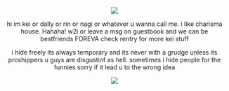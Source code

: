<p align="center">
<img src="https://imgur.com/oaM5Oni.png">
</p>
<p align="center">
hi im kei or dally or rin or nagi or whatever u wanna call me. i like charisma house. Hahaha! w2i or leave a msg on guestbook and we can be bestfriends FOREVA check rentry for more kei stuff
</p>

<p align="center">
i hide freely its always temporary and its never with a grudge unless its proshippers u guys are disgustinf as hell. sometimes i hide people for the funnies sorry if it lead u to the wrong idea
</p>

<p align="center">
<img src="https://imgur.com/FoD5K0G.png"></p>
